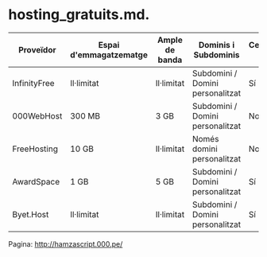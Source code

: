# hosting_gratuits.md.
| Proveïdor  	| Espai d'emmagatzematge | Ample de banda | Dominis i Subdominis   	| Certificat SSL | Publicitat | Altres Característiques             	|
|----------------|------------------------|----------------|----------------------------|----------------|------------|----------------------------------------|
| InfinityFree   | Il·limitat          	| Il·limitat 	| Subdomini / Domini personalitzat | Sí         	| No     	| Suport per a PHP, MySQL, Softaculous   |
| 000WebHost 	| 300 MB              	| 3 GB       	| Subdomini / Domini personalitzat | No         	| No     	| Suport per a WordPress, Base de dades MySQL |
| FreeHosting	| 10 GB               	| Il·limitat 	| Només domini personalitzat | No         	| No     	| Suport per a cPanel, PHP, MySQL    	|
| AwardSpace 	| 1 GB                	| 5 GB       	| Subdomini / Domini personalitzat | Sí         	| No     	| Suport per a Joomla i WordPress    	|
| Byet.Host  	| Il·limitat          	| Il·limitat 	| Subdomini / Domini personalitzat | Sí         	| No     	| Suport per a PHP, FTP, MySQL, cPanel   |

Pagina: http://hamzascript.000.pe/
